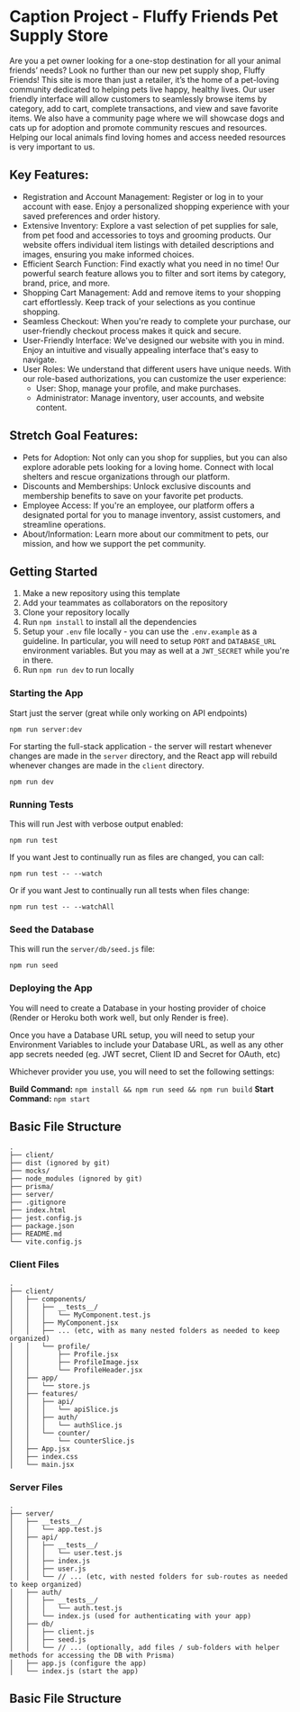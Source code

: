 # Caption Project - Fluffy Friends Pet Supply Store

Are you a pet owner looking for a one-stop destination for all your animal friends’ needs? Look no further than our new pet supply shop, Fluffy Friends! This site is more than just a retailer, it’s the home of a pet-loving community dedicated to helping pets live happy, healthy lives. Our user friendly interface will allow customers to seamlessly browse items by category, add to cart, complete transactions, and view and save favorite items. We also have a community page where we will showcase dogs and cats up for adoption and promote community rescues and resources. Helping our local animals find loving homes and access needed resources is very important to us.

## Key Features:
- Registration and Account Management: Register or log in to your account with ease. Enjoy a personalized shopping experience with your saved preferences and order history.
- Extensive Inventory: Explore a vast selection of pet supplies for sale, from pet food and accessories to toys and grooming products. Our website offers individual item listings with detailed descriptions and images, ensuring you make informed choices.
- Efficient Search Function: Find exactly what you need in no time! Our powerful search feature allows you to filter and sort items by category, brand, price, and more.
- Shopping Cart Management: Add and remove items to your shopping cart effortlessly. Keep track of your selections as you continue shopping.
- Seamless Checkout: When you're ready to complete your purchase, our user-friendly checkout process makes it quick and secure.
- User-Friendly Interface: We've designed our website with you in mind. Enjoy an intuitive and visually appealing interface that's easy to navigate.
- User Roles: We understand that different users have unique needs. With our role-based authorizations, you can customize the user experience:
    - User: Shop, manage your profile, and make purchases.
    - Administrator: Manage inventory, user accounts, and website content.

## Stretch Goal Features:
- Pets for Adoption: Not only can you shop for supplies, but you can also explore adorable pets looking for a loving home. Connect with local shelters and rescue organizations through our platform.
- Discounts and Memberships: Unlock exclusive discounts and membership benefits to save on your favorite pet products.
- Employee Access: If you're an employee, our platform offers a designated portal for you to manage inventory, assist customers, and streamline operations.
- About/Information: Learn more about our commitment to pets, our mission, and how we support the pet community.



## Getting Started

1. Make a new repository using this template
2. Add your teammates as collaborators on the repository
3. Clone your repository locally
4. Run `npm install` to install all the dependencies
5. Setup your `.env` file locally - you can use the `.env.example` as a guideline. In particular, you will need to setup `PORT` and `DATABASE_URL` environment variables. But you may as well at a `JWT_SECRET` while you're in there.
6. Run `npm run dev` to run locally


### Starting the App

Start just the server (great while only working on API endpoints)
```
npm run server:dev
```

For starting the full-stack application - the server will restart whenever changes are made in the `server` directory, and the React app will rebuild whenever changes are made in the `client` directory.

```
npm run dev
```

### Running Tests

This will run Jest with verbose output enabled:
```
npm run test
```

If you want Jest to continually run as files are changed, you can call:
```
npm run test -- --watch
```

Or if you want Jest to continually run all tests when files change:
```
npm run test -- --watchAll
```

### Seed the Database

This will run the `server/db/seed.js` file:
```
npm run seed
```

### Deploying the App

You will need to create a Database in your hosting provider of choice (Render or Heroku both work well, but only Render is free).

Once you have a Database URL setup, you will need to setup your Environment Variables to include your Database URL, as well as any other app secrets needed (eg. JWT secret, Client ID and Secret for OAuth, etc)

Whichever provider you use, you will need to set the following settings:

**Build Command:** `npm install && npm run seed && npm run build`
**Start Command:** `npm start`

## Basic File Structure
```
.
├── client/
├── dist (ignored by git)
├── mocks/
├── node_modules (ignored by git)
├── prisma/
├── server/
├── .gitignore
├── index.html
├── jest.config.js
├── package.json
├── README.md
└── vite.config.js
```

### Client Files

```
.
├── client/
│   ├── components/
│   │   ├── __tests__/
│   │   │   └── MyComponent.test.js
│   │   ├── MyComponent.jsx
│   │   ├── ... (etc, with as many nested folders as needed to keep organized)
│   │   └── profile/
│   │       ├── Profile.jsx
│   │       ├── ProfileImage.jsx
│   │       └── ProfileHeader.jsx
│   ├── app/
│   │   └── store.js
│   ├── features/
│   │   ├── api/
│   │   │   └── apiSlice.js
│   │   ├── auth/
│   │   │   └── authSlice.js
│   │   └── counter/
│   │       └── counterSlice.js
│   ├── App.jsx
│   ├── index.css
│   └── main.jsx
```

### Server Files

```
.
├── server/
│   ├── __tests__/
│   │   └── app.test.js
│   ├── api/
│   │   ├── __tests__/
│   │   │   └── user.test.js
│   │   ├── index.js
│   │   ├── user.js
│   │   └── // ... (etc, with nested folders for sub-routes as needed to keep organized)
│   ├── auth/
│   │   ├── __tests__/
│   │   │   └── auth.test.js
│   │   └── index.js (used for authenticating with your app)
│   ├── db/
│   │   ├── client.js
│   │   ├── seed.js
│   │   └── // ... (optionally, add files / sub-folders with helper methods for accessing the DB with Prisma)
│   ├── app.js (configure the app)
│   └── index.js (start the app)
```
## Basic File Structure
